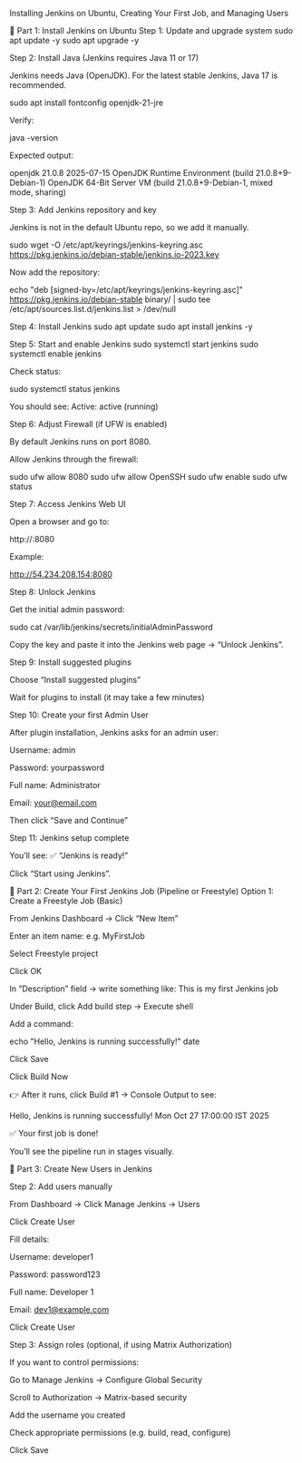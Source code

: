 Installing Jenkins on Ubuntu, Creating Your First Job, and Managing Users

🧩 Part 1: Install Jenkins on Ubuntu
Step 1: Update and upgrade system
sudo apt update -y
sudo apt upgrade -y

Step 2: Install Java (Jenkins requires Java 11 or 17)

Jenkins needs Java (OpenJDK).
For the latest stable Jenkins, Java 17 is recommended.

sudo apt install fontconfig openjdk-21-jre


Verify:

java -version


Expected output:

openjdk 21.0.8 2025-07-15
OpenJDK Runtime Environment (build 21.0.8+9-Debian-1)
OpenJDK 64-Bit Server VM (build 21.0.8+9-Debian-1, mixed mode, sharing)

Step 3: Add Jenkins repository and key

Jenkins is not in the default Ubuntu repo, so we add it manually.

sudo wget -O /etc/apt/keyrings/jenkins-keyring.asc \
  https://pkg.jenkins.io/debian-stable/jenkins.io-2023.key


Now add the repository:

echo "deb [signed-by=/etc/apt/keyrings/jenkins-keyring.asc]" \
  https://pkg.jenkins.io/debian-stable binary/ | sudo tee \
  /etc/apt/sources.list.d/jenkins.list > /dev/null

Step 4: Install Jenkins
sudo apt update
sudo apt install jenkins -y

Step 5: Start and enable Jenkins
sudo systemctl start jenkins
sudo systemctl enable jenkins


Check status:

sudo systemctl status jenkins


You should see:
Active: active (running)

Step 6: Adjust Firewall (if UFW is enabled)

By default Jenkins runs on port 8080.

Allow Jenkins through the firewall:

sudo ufw allow 8080
sudo ufw allow OpenSSH
sudo ufw enable
sudo ufw status

Step 7: Access Jenkins Web UI

Open a browser and go to:

http://<your-server-public-ip>:8080


Example:

http://54.234.208.154:8080

Step 8: Unlock Jenkins

Get the initial admin password:

sudo cat /var/lib/jenkins/secrets/initialAdminPassword


Copy the key and paste it into the Jenkins web page → “Unlock Jenkins”.

Step 9: Install suggested plugins

Choose “Install suggested plugins”

Wait for plugins to install (it may take a few minutes)

Step 10: Create your first Admin User

After plugin installation, Jenkins asks for an admin user:

Username: admin

Password: yourpassword

Full name: Administrator

Email: your@email.com

Then click “Save and Continue”

Step 11: Jenkins setup complete

You’ll see:
✅ “Jenkins is ready!”

Click “Start using Jenkins”.

🧱 Part 2: Create Your First Jenkins Job (Pipeline or Freestyle)
Option 1: Create a Freestyle Job (Basic)

From Jenkins Dashboard → Click “New Item”

Enter an item name: e.g. MyFirstJob

Select Freestyle project

Click OK

In “Description” field → write something like:
This is my first Jenkins job

Under Build, click Add build step → Execute shell

Add a command:

echo "Hello, Jenkins is running successfully!"
date


Click Save

Click Build Now

👉 After it runs, click Build #1 → Console Output to see:

Hello, Jenkins is running successfully!
Mon Oct 27 17:00:00 IST 2025


✅ Your first job is done!

You’ll see the pipeline run in stages visually.

👥 Part 3: Create New Users in Jenkins

Step 2: Add users manually

From Dashboard → Click Manage Jenkins → Users

Click Create User

Fill details:

Username: developer1

Password: password123

Full name: Developer 1

Email: dev1@example.com

Click Create User

Step 3: Assign roles (optional, if using Matrix Authorization)

If you want to control permissions:

Go to Manage Jenkins → Configure Global Security

Scroll to Authorization → Matrix-based security

Add the username you created

Check appropriate permissions (e.g. build, read, configure)

Click Save
